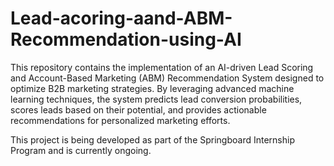 # Lead-acoring-aand-ABM-Recommendation-using-AI
This repository contains the implementation of an AI-driven Lead Scoring and Account-Based Marketing (ABM) Recommendation System designed to optimize B2B marketing strategies. By leveraging advanced machine learning techniques, the system predicts lead conversion probabilities, scores leads based on their potential, and provides actionable recommendations for personalized marketing efforts.

This project is being developed as part of the Springboard Internship Program and is currently ongoing.
